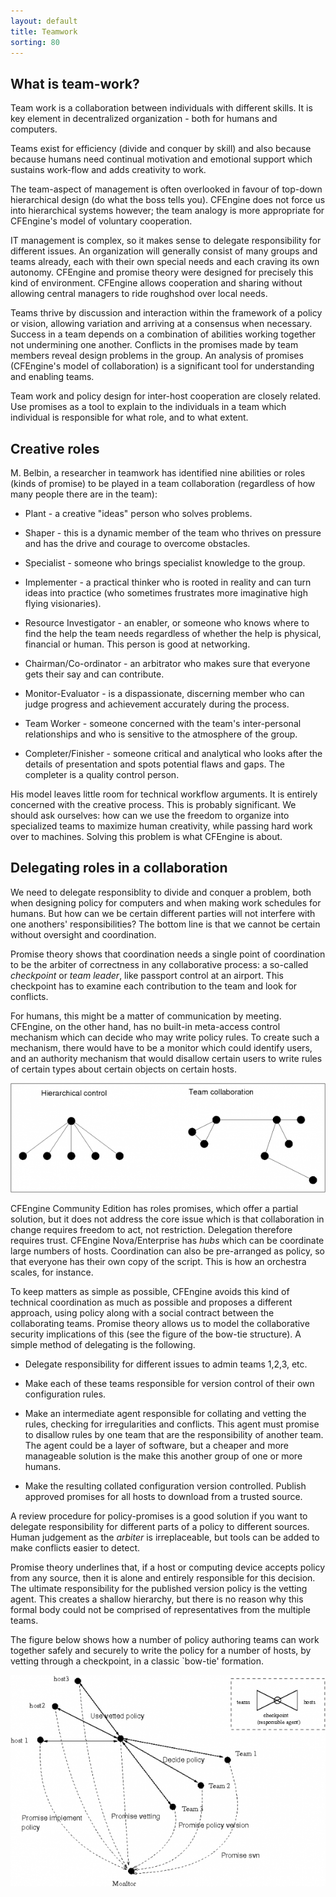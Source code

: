 ```yaml
---
layout: default
title: Teamwork
sorting: 80
---
```


## What is team-work?

Team work is a collaboration between individuals with different skills. It is
key element in decentralized organization - both for humans and computers.

Teams exist for efficiency (divide and conquer by skill) and also because
because humans need continual motivation and emotional support which sustains
work-flow and adds creativity to work.

The team-aspect of management is often overlooked in favour of top-down
hierarchical design (do what the boss tells you). CFEngine does not force us
into hierarchical systems however; the team analogy is more appropriate for
CFEngine's model of voluntary cooperation.

IT management is complex, so it makes sense to delegate responsibility for
different issues. An organization will generally consist of many groups and
teams already, each with their own special needs and each craving its own
autonomy. CFEngine and promise theory were designed for precisely this kind of
environment. CFEngine allows cooperation and sharing without allowing central
managers to ride roughshod over local needs.

Teams thrive by discussion and interaction within the framework of a policy or
vision, allowing variation and arriving at a consensus when necessary. Success
in a team depends on a combination of abilities working together not undermining
one another. Conflicts in the promises made by team members reveal design
problems in the group. An analysis of promises (CFEngine's model of
collaboration) is a significant tool for understanding and enabling teams.

Team work and policy design for inter-host cooperation are closely related. Use
promises as a tool to explain to the individuals in a team which individual is
responsible for what role, and to what extent.

## Creative roles

M. Belbin, a researcher in teamwork has identified nine abilities or roles
(kinds of promise) to be played in a team collaboration (regardless of how many
people there are in the team):

- Plant - a creative "ideas" person who solves problems.

- Shaper - this is a dynamic member of the team who thrives on pressure and has
  the drive and courage to overcome obstacles.

- Specialist - someone who brings specialist knowledge to the group.

- Implementer - a practical thinker who is rooted in reality and can turn ideas
  into practice (who sometimes frustrates more imaginative high flying
  visionaries).

- Resource Investigator - an enabler, or someone who knows where to find the
  help the team needs regardless of whether the help is physical, financial or
  human. This person is good at networking.

- Chairman/Co-ordinator - an arbitrator who makes sure that everyone gets their
  say and can contribute.

- Monitor-Evaluator - is a dispassionate, discerning member who can judge
  progress and achievement accurately during the process.

- Team Worker - someone concerned with the team's inter-personal relationships
  and who is sensitive to the atmosphere of the group.

- Completer/Finisher - someone critical and analytical who looks after the
  details of presentation and spots potential flaws and gaps. The completer is a
  quality control person.

His model leaves little room for technical workflow arguments. It is entirely
concerned with the creative process. This is probably significant. We should ask
ourselves: how can we use the freedom to organize into specialized teams to
maximize human creativity, while passing hard work over to machines. Solving
this problem is what CFEngine is about.

## Delegating roles in a collaboration

We need to delegate responsiblity to divide and conquer a problem, both when
designing policy for computers and when making work schedules for humans. But
how can we be certain different parties will not interfere with one anothers'
responsibilities? The bottom line is that we cannot be certain without oversight
and coordination.

Promise theory shows that coordination needs a single point of coordination to
be the arbiter of correctness in any collaborative process: a so-called
_checkpoint_ or _team leader_, like passport control at an airport. This
checkpoint has to examine each contribution to the team and look for conflicts.

For humans, this might be a matter of communication by meeting. CFEngine, on the
other hand, has no built-in meta-access control mechanism which can decide who
may write policy rules. To create such a mechanism, there would have to be a
monitor which could identify users, and an authority mechanism that would
disallow certain users to write rules of certain types about certain objects on
certain hosts.

![Hierarchy vs Team](./hierarchy-vs-team.png)

CFEngine Community Edition has roles promises, which offer a partial solution,
but it does not address the core issue which is that collaboration in change
requires freedom to act, not restriction. Delegation therefore requires trust.
CFEngine Nova/Enterprise has _hubs_ which can be coordinate large numbers of
hosts. Coordination can also be pre-arranged as policy, so that everyone has
their own copy of the script. This is how an orchestra scales, for instance.

To keep matters as simple as possible, CFEngine avoids this kind of technical
coordination as much as possible and proposes a different approach, using policy
along with a social contract between the collaborating teams. Promise theory
allows us to model the collaborative security implications of this (see the
figure of the bow-tie structure). A simple method of delegating is the
following.

- Delegate responsibility for different issues to admin teams 1,2,3, etc.

- Make each of these teams responsible for version control of their own
  configuration rules.

- Make an intermediate agent responsible for collating and vetting the rules,
  checking for irregularities and conflicts. This agent must promise to disallow
  rules by one team that are the responsibility of another team. The agent could
  be a layer of software, but a cheaper and more manageable solution is the make
  this another group of one or more humans.

- Make the resulting collated configuration version controlled. Publish approved
  promises for all hosts to download from a trusted source.

A review procedure for policy-promises is a good solution if you want to
delegate responsibility for different parts of a policy to different sources.
Human judgement as the _arbiter_ is irreplaceable, but tools can be added to
make conflicts easier to detect.

Promise theory underlines that, if a host or computing device accepts policy
from any source, then it is alone and entirely responsible for this decision.
The ultimate responsibility for the published version policy is the vetting
agent. This creates a shallow hierarchy, but there is no reason why this formal
body could not be comprised of representatives from the multiple teams.

The figure below shows how a number of policy authoring teams can work together
safely and securely to write the policy for a number of hosts, by vetting
through a checkpoint, in a classic `bow-tie' formation.

![Bow-tie Delegation](./bow-tie-delegation.png)
